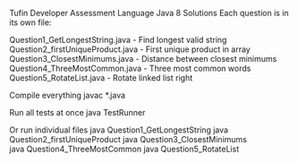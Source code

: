 Tufin Developer Assessment
Language
Java 8
Solutions
Each question is in its own file:

Question1_GetLongestString.java - Find longest valid string
Question2_firstUniqueProduct.java - First unique product in array
Question3_ClosestMinimums.java - Distance between closest minimums
Question4_ThreeMostCommon.java - Three most common words
Question5_RotateList.java - Rotate linked list right

Compile everything
javac *.java

 Run all tests at once
java TestRunner

 Or run individual files
java Question1_GetLongestString
java Question2_firstUniqueProduct
java Question3_ClosestMinimums  
java Question4_ThreeMostCommon
java Question5_RotateList